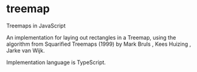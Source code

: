 treemap
=======

Treemaps in JavaScript

An implementation for laying out rectangles in a Treemap, using the algorithm from Squarified Treemaps (1999) by Mark Bruls , Kees Huizing , Jarke van Wijk.

Implementation language is TypeScript.
